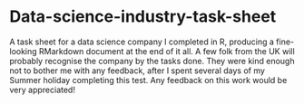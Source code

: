 # Data-science-industry-task-sheet
A task sheet for a data science company I completed in R, producing a fine-looking RMarkdown document at the end of it all. 
A few folk from the UK will probably recognise the company by  the tasks done. 
They were kind enough not to bother me with any feedback, after I spent several days of my Summer holiday completing this test. Any feedback on this work would be very appreciated! 
